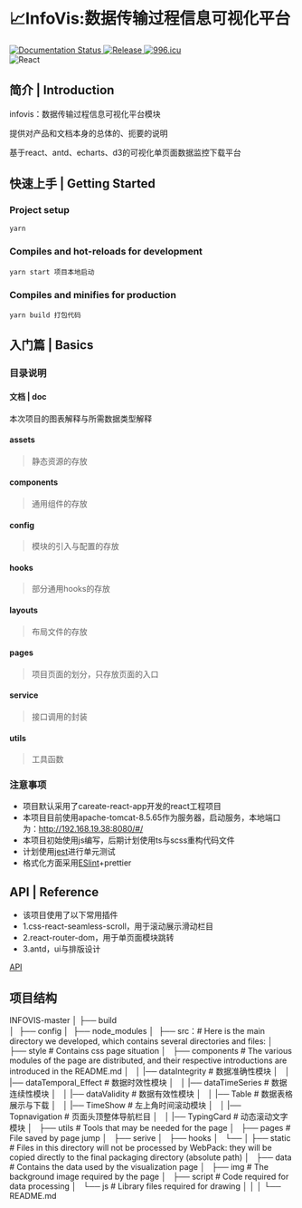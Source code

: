# 📈InfoVis:数据传输过程信息可视化平台

[![Documentation Status](https://img.shields.io/badge/docs-latest-brightgreen.svg?style=flat)	]()
[![Release](https://img.shields.io/badge/realease-latest-brightgreen.svg)	]()
[![996.icu](https://img.shields.io/badge/link-996.icu-red.svg)](https://996.icu)	
![React](https://img.shields.io/badge/React-17.x.x-blue.svg)

## 简介 | Introduction

infovis：数据传输过程信息可视化平台模块

提供对产品和文档本身的总体的、扼要的说明

基于react、antd、echarts、d3的可视化单页面数据监控下载平台

## 快速上手 | Getting Started

### Project setup

```
yarn
```

### Compiles and hot-reloads for development

```
yarn start 项目本地启动
```

### Compiles and minifies for production

```
yarn build 打包代码
```


## 入门篇 | Basics

### 目录说明

#### 文档 | doc

本次项目的图表解释与所需数据类型解释

#### assets
> 静态资源的存放
#### components
> 通用组件的存放
#### config
> 模块的引入与配置的存放
#### hooks
> 部分通用hooks的存放
#### layouts
> 布局文件的存放
#### pages
> 项目页面的划分，只存放页面的入口
#### service
> 接口调用的封装
#### utils
> 工具函数


### 注意事项

- 项目默认采用了careate-react-app开发的react工程项目
- 本项目目前使用apache-tomcat-8.5.65作为服务器，启动服务，本地端口为：http://192.168.19.38:8080/#/
- 本项目初始使用js编写，后期计划使用ts与scss重构代码文件
- 计划使用[jest](https://github.com/facebook/jest)进行单元测试
- 格式化方面采用[ESlint](https://github.com/eslint/eslint)+prettier


## API | Reference

- 该项目使用了以下常用插件
- 1.css-react-seamless-scroll，用于滚动展示滑动栏目
- 2.react-router-dom，用于单页面模块跳转
- 3.antd，ui与排版设计

[API](./docs/API.md)


## 项目结构

INFOVIS-master
│
├── build  
│ 
├── config 
│ 
├── node_modules
│ 
├── src：# Here is the main directory we developed, which contains several directories and files:
│   ├── style  # Contains css page situation
│   ├── components # The various modules of the page are distributed, and their respective introductions are introduced in the README.md
│   │    |──  dataIntegrity # 数据准确性模块
│   │    |──  dataTemporal_Effect # 数据时效性模块
│   │    |──  dataTimeSeries # 数据连续性模块
│   │    |──  dataValidity # 数据有效性模块
│   │    |──  Table # 数据表格展示与下载
│   │    |──  TimeShow # 左上角时间滚动模块
│   │    |──  Topnavigation # 页面头顶整体导航栏目
│   │    |──  TypingCard # 动态滚动文字模块
│   ├── utils # Tools that may be needed for the page
│   ├── pages # File saved by page jump
│   ├── serive 
│   ├── hooks
│   └── 
│
├── static # Files in this directory will not be processed by WebPack: they will be copied directly to the final packaging directory (absolute path)
│   ├── data  # Contains the data used by the visualization page
│   ├── img # The background image required by the page
│   ├── script # Code required for data processing
│   └── js # Library files required for drawing
│
│
│
└── README.md 
